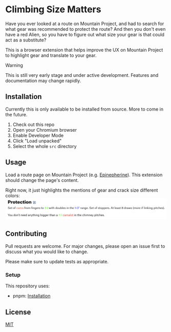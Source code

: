# Climbing Size Matters

Have you ever looked at a route on Mountain Project, and had to search
for what gear was recommended to protect the route? And then you don't
even have a red Alien, so you have to figure out what size your gear
is that could act as a substitute?

This is a browser extension that helps improve the UX on Mountain Project
to highlight gear and translate to your gear.

> [!WARNING]
> This is still very early stage and under active development. Features and documentation
> may change rapidly.

## Installation

Currently this is only available to be installed from source. More to come in the future.

1. Check out this repo
2. Open your Chromium browser
3. Enable Developer Mode
4. Click "Load unpacked"
5. Select the whole `src` directory

## Usage

Load a route page on Mountain Project (e.g.
[Epinepherine](https://www.mountainproject.com/route/105732422/epinephrine)).
This extension should change the page's content.

Right now, it just highlights the mentions of gear and crack size different colors:
![Climbing Size Matters Example](docs/img/climbing-size-matters-example.png)

## Contributing

Pull requests are welcome. For major changes, please open an issue first to discuss what you would like to change.

Please make sure to update tests as appropriate.

### Setup

This repository uses:
- pnpm: [Installation](https://pnpm.io/installation)

## License

[MIT](https://choosealicense.com/licenses/mit/)